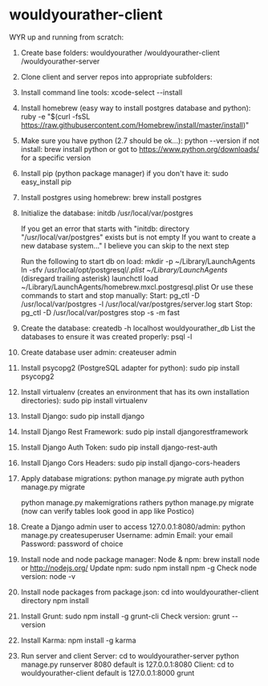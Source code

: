 # wouldyourather-client
WYR up and running from scratch:

1. Create base folders:
wouldyourather
/wouldyourather-client
/wouldyourather-server

2. Clone client and server repos into appropriate subfolders:

3. Install command line tools:
	xcode-select --install

4. Install homebrew (easy way to install postgres database and python):
	ruby -e "$(curl -fsSL https://raw.githubusercontent.com/Homebrew/install/master/install)"

5. Make sure you have python (2.7 should be ok...):
	python --version
	if not install:
		brew install python
		or got to https://www.python.org/downloads/ for a specific version

6. Install pip (python package manager) if you don't have it:
	sudo easy_install pip

6. Install postgres using homebrew:
	brew install postgres

7. Initialize the database:
	initdb /usr/local/var/postgres

	If you get an error that starts with "initdb: directory "/usr/local/var/postgres" exists but is not empty
	If you want to create a new database system..." I believe you can skip to the next step

	Run the following to start db on load:
		mkdir -p ~/Library/LaunchAgents
		ln -sfv /usr/local/opt/postgresql/*.plist ~/Library/LaunchAgents* (disregard trailing asterisk)
		launchctl load ~/Library/LaunchAgents/homebrew.mxcl.postgresql.plist
	Or use these commands to start and stop manually:
		Start: pg_ctl -D /usr/local/var/postgres -l /usr/local/var/postgres/server.log start
		Stop: pg_ctl -D /usr/local/var/postgres stop -s -m fast



8. Create the database:
	createdb -h localhost wouldyourather_db
	List the databases to ensure it was created properly:
		psql -l

9. Create database user admin:
	createuser admin

10. Install psycopg2 (PostgreSQL adapter for python):
	sudo pip install psycopg2

11. Install virtualenv (creates an environment that has its own installation directories):
	sudo pip install virtualenv

12. Install Django:
	sudo pip install django

13. Install Django Rest Framework:
	sudo pip install djangorestframework

14. Install Django Auth Token:
	sudo pip install django-rest-auth

15. Install Django Cors Headers:
	sudo pip install django-cors-headers

16. Apply database migrations:
	python manage.py migrate auth
	python manage.py migrate

	python manage.py makemigrations rathers
	python manage.py migrate
	(now can verify tables look good in app like Postico)

17. Create a Django admin user to access 127.0.0.1:8080/admin:
	python manage.py createsuperuser
	Username: admin
	Email: your email
	Password: password of choice

18. Install node and node package manager:
	Node & npm:
		brew install node
		or http://nodejs.org/
	Update npm:
		sudo npm install npm -g
	Check node version:
		node -v

19. Install node packages from package.json:
	cd into wouldyourather-client directory
	npm install

20. Install Grunt:
	sudo npm install -g grunt-cli
	Check version:
		grunt --version

21. Install Karma:
	npm install -g karma

22. Run server and client
	Server:
		cd to wouldyourather-server
		python manage.py runserver 8080
		default is 127.0.0.1:8080
	Client:
		cd to wouldyourather-client
		default is 127.0.0.1:8000
		grunt
